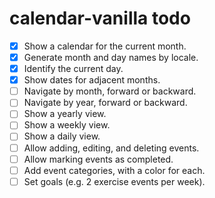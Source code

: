 # calendar-vanilla todo

- [x] Show a calendar for the current month.
- [x] Generate month and day names by locale.
- [x] Identify the current day.
- [x] Show dates for adjacent months.
- [ ] Navigate by month, forward or backward.
- [ ] Navigate by year, forward or backward.
- [ ] Show a yearly view.
- [ ] Show a weekly view.
- [ ] Show a daily view.
- [ ] Allow adding, editing, and deleting events.
- [ ] Allow marking events as completed.
- [ ] Add event categories, with a color for each.
- [ ] Set goals (e.g. 2 exercise events per week).
